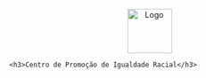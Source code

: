 <p align="center">
    <a href="#">
        <img src="../images/inicial.jpg" alt="Logo" width="80" height="80">
    </a>

    <h3>Centro de Promoção de Igualdade Racial</h3>
</p>